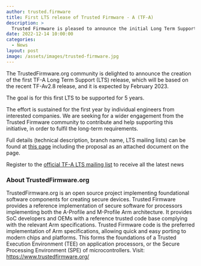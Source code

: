 ```yaml
---
author: trusted.firmware
title: First LTS release of Trusted Firmware - A (TF-A)
description: >
  Trusted Firmware is pleased to announce the initial Long Term Support (LTS) release of the TF-A
date: 2022-12-14 10:00:00
categories:
  - News
layout: post
image: /assets/images/trusted-firmware.jpg
---
```


The TrustedFirmware.org community is delighted to announce the creation of the first TF-A Long Term Support (LTS) release, which will be based on the recent TF-Av2.8 release, and it is expected by February 2023.

The goal is for this first LTS to be supported for 5 years.

The effort is sustained for the first year by individual engineers from interested companies.
We are seeking for a wider engagement from the Trusted Firmware community to contribute and help supporting this initiative, in order to fulfil the long-term requirements.

Full details (technical description, branch name, LTS mailing lists) can be found at [this page](https://developer.trustedfirmware.org/w/tf_a/lts_proposal/) including the proposal as an attached document on the page.

Register to the [official TF-A LTS mailing list](https://lists.trustedfirmware.org/mailman3/lists/tfa-lts.lists.trustedfirmware.org/) to receive all the latest news

### About TrustedFirmware.org

TrustedFirmware.org is an open source project implementing foundational software components for creating secure devices. Trusted Firmware provides a reference implementation of secure software for processors implementing both the A-Profile and M-Profile Arm architecture. It provides SoC developers and OEMs with a reference trusted code base complying with the relevant Arm specifications. Trusted Firmware code is the preferred implementation of Arm specifications, allowing quick and easy porting to modern chips and platforms. This forms the foundations of a Trusted Execution Environment (TEE) on application processors, or the Secure Processing Environment (SPE) of microcontrollers. Visit: https://www.trustedfirmware.org/

